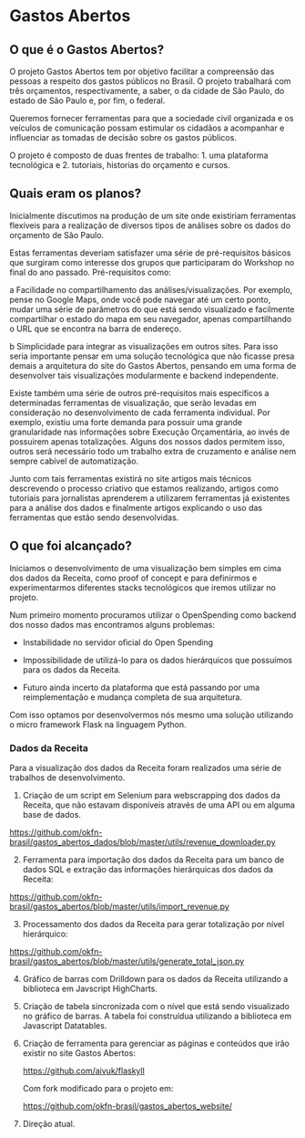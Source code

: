 # Gastos Abertos

## O que é o Gastos Abertos?

O projeto Gastos Abertos tem por objetivo facilitar a compreensão das pessoas a respeito dos gastos públicos no Brasil. O projeto trabalhará com três orçamentos, respectivamente, a saber, o da cidade de São Paulo, do estado de São Paulo e, por fim, o federal.

Queremos fornecer ferramentas para que a sociedade civil organizada e os veículos de comunicação possam estimular os cidadãos a acompanhar e influenciar as tomadas de decisão sobre os gastos públicos. 

O projeto é composto de duas frentes de trabalho: 1. uma plataforma tecnológica e 2. tutoriais, historias do orçamento e cursos.

## Quais eram os planos?

Inicialmente discutimos na produção de um
site onde existiriam ferramentas flexíveis
para a realização de diversos tipos de 
análises sobre os dados do orçamento de São Paulo.

Estas ferramentas deveriam satisfazer uma
série de pré-requisitos básicos que surgiram
como interesse dos grupos que participaram
do Workshop no final do ano passado. Pré-requisitos
como:

 a Facilidade no compartilhamento das 
   análises/visualizações. Por exemplo, pense
   no Google Maps, onde você pode navegar até
   um certo ponto, mudar uma série de parâmetros
   do que está sendo visualizado e facilmente
   compartilhar o estado do mapa em seu navegador, 
   apenas compartilhando o URL que se encontra na
   barra de endereço.

 b Simplicidade para integrar as visualizações
   em outros sites. Para isso seria importante
   pensar em uma solução tecnológica que não ficasse
   presa demais a arquitetura do site do Gastos Abertos,
   pensando em uma forma de desenvolver tais visualizações
   modularmente e backend independente.

Existe também uma série de outros pré-requisitos mais 
específicos a determinadas ferramentas de visualização, que
serão levadas em consideração no desenvolvimento de 
cada ferramenta individual. Por exemplo, existiu uma forte
demanda para possuir uma grande granularidade nas informações
sobre Execução Orçamentária, ao invés de possuirem apenas
totalizações. Alguns dos nossos dados permitem isso, outros
será necessário todo um trabalho extra de cruzamento e análise
nem sempre cabível de automatização.

Junto com tais ferramentas existirá no site artigos mais técnicos
descrevendo o processo criativo que estamos realizando,
artigos como tutoriais para jornalistas aprenderem a utilizarem
ferramentas já existentes para a análise dos dados e finalmente
artigos explicando o uso das ferramentas que estão sendo 
desenvolvidas.

## O que foi alcançado?

Iniciamos o desenvolvimento de uma visualização bem simples
em cima dos dados da Receita, como proof of concept e para 
definirmos e experimentarmos diferentes stacks tecnológicos 
que iremos utilizar no projeto. 

Num primeiro momento procuramos utilizar o OpenSpending como
backend dos nosso dados mas encontramos alguns problemas:

 * Instabilidade no servidor oficial do Open Spending

 * Impossibilidade de utilizá-lo para os dados hierárquicos
   que possuímos para os dados da Receita.

 * Futuro ainda incerto da plataforma que está passando por
   uma reimplementação e mudança completa de sua arquitetura.

Com isso optamos por desenvolvermos nós mesmo uma solução
utilizando o micro framework Flask na linguagem Python. 

### Dados da Receita

Para a visualização dos dados da Receita foram realizados uma
série de trabalhos de desenvolvimento.

 1. Criação de um script em Selenium para webscrapping dos dados
   da Receita, que não estavam disponíveis através de uma API
   ou em alguma base de dados.

  https://github.com/okfn-brasil/gastos_abertos_dados/blob/master/utils/revenue_downloader.py

 2. Ferramenta para importação dos dados da Receita para um banco
    de dados SQL e extração das informações hierárquicas dos dados 
    da Receita:

  https://github.com/okfn-brasil/gastos_abertos/blob/master/utils/import_revenue.py

 3. Processamento dos dados da Receita para gerar totalização por nível
    hierárquico:

  https://github.com/okfn-brasil/gastos_abertos/blob/master/utils/generate_total_json.py


 4. Gráfico de barras com Drilldown para os dados da Receita utilizando a biblioteca
    em Javscript HighCharts.

 5. Criação de tabela sincronizada com o nível que está sendo visualizado no gráfico 
    de barras. A tabela foi construídua utilizando a biblioteca em Javascript Datatables.

 6. Criação de ferramenta para gerenciar as páginas e conteúdos que irão existir
    no site Gastos Abertos:

    https://github.com/aivuk/flaskyll

    Com fork modificado para o projeto em:

    https://github.com/okfn-brasil/gastos_abertos_website/



  

3. Direção atual.
